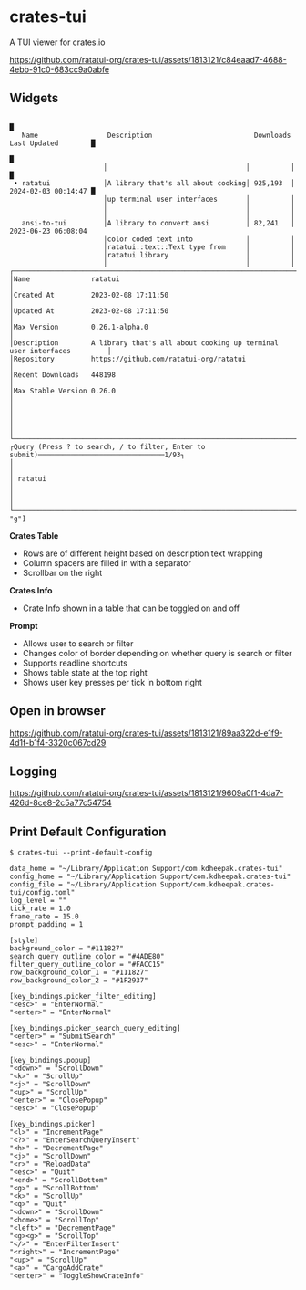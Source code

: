 # crates-tui

A TUI viewer for crates.io

https://github.com/ratatui-org/crates-tui/assets/1813121/c84eaad7-4688-4ebb-91c0-683cc9a0abfe

## Widgets

```plain
                                                                                           █
   Name                 Description                         Downloads  Last Updated        █
                                                                                           █
                       │                                  │          │                     █
 • ratatui             │A library that's all about cooking│ 925,193  │ 2024-02-03 00:14:47 █
                       │up terminal user interfaces       │          │
                       │                                  │          │
                       │                                  │          │
   ansi-to-tui         │A library to convert ansi         │ 82,241   │ 2023-06-23 06:08:04
                       │color coded text into             │          │
                       │ratatui::text::Text type from     │          │
                       │ratatui library                   │          │
                       │                                  │          │
┌──────────────────────────────────────────────────────────────────────────────────────────┐
│Name               ratatui                                                                │
│Created At         2023-02-08 17:11:50                                                    │
│Updated At         2023-02-08 17:11:50                                                    │
│Max Version        0.26.1-alpha.0                                                         │
│Description        A library that's all about cooking up terminal user interfaces         │
│Repository         https://github.com/ratatui-org/ratatui                                 │
│Recent Downloads   448198                                                                 │
│Max Stable Version 0.26.0                                                                 │
│                                                                                          │
│                                                                                          │
└──────────────────────────────────────────────────────────────────────────────────────────┘
┌Query (Press ? to search, / to filter, Enter to submit)───────────────────────────────1/93┐
│                                                                                          │
│ ratatui                                                                                  │
│                                                                                          │
└─────────────────────────────────────────────────────────────────────────────────["g", "g"]
```

**Crates Table**

- Rows are of different height based on description text wrapping
- Column spacers are filled in with a separator
- Scrollbar on the right

**Crates Info**

- Crate Info shown in a table that can be toggled on and off

**Prompt**

- Allows user to search or filter
- Changes color of border depending on whether query is search or filter
- Supports readline shortcuts
- Shows table state at the top right
- Shows user key presses per tick in bottom right

## Open in browser

https://github.com/ratatui-org/crates-tui/assets/1813121/89aa322d-e1f9-4d1f-b1f4-3320c067cd29

## Logging

https://github.com/ratatui-org/crates-tui/assets/1813121/9609a0f1-4da7-426d-8ce8-2c5a77c54754

## Print Default Configuration

```plain
$ crates-tui --print-default-config

data_home = "~/Library/Application Support/com.kdheepak.crates-tui"
config_home = "~/Library/Application Support/com.kdheepak.crates-tui"
config_file = "~/Library/Application Support/com.kdheepak.crates-tui/config.toml"
log_level = ""
tick_rate = 1.0
frame_rate = 15.0
prompt_padding = 1

[style]
background_color = "#111827"
search_query_outline_color = "#4ADE80"
filter_query_outline_color = "#FACC15"
row_background_color_1 = "#111827"
row_background_color_2 = "#1F2937"

[key_bindings.picker_filter_editing]
"<esc>" = "EnterNormal"
"<enter>" = "EnterNormal"

[key_bindings.picker_search_query_editing]
"<enter>" = "SubmitSearch"
"<esc>" = "EnterNormal"

[key_bindings.popup]
"<down>" = "ScrollDown"
"<k>" = "ScrollUp"
"<j>" = "ScrollDown"
"<up>" = "ScrollUp"
"<enter>" = "ClosePopup"
"<esc>" = "ClosePopup"

[key_bindings.picker]
"<l>" = "IncrementPage"
"<?>" = "EnterSearchQueryInsert"
"<h>" = "DecrementPage"
"<j>" = "ScrollDown"
"<r>" = "ReloadData"
"<esc>" = "Quit"
"<end>" = "ScrollBottom"
"<g>" = "ScrollBottom"
"<k>" = "ScrollUp"
"<q>" = "Quit"
"<down>" = "ScrollDown"
"<home>" = "ScrollTop"
"<left>" = "DecrementPage"
"<g><g>" = "ScrollTop"
"</>" = "EnterFilterInsert"
"<right>" = "IncrementPage"
"<up>" = "ScrollUp"
"<a>" = "CargoAddCrate"
"<enter>" = "ToggleShowCrateInfo"
```
